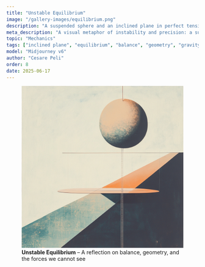 ```yaml
---
title: "Unstable Equilibrium"
image: "/gallery-images/equilibrium.png"
description: "A suspended sphere and an inclined plane in perfect tension.."
meta_description: "A visual metaphor of instability and precision: a suspended sphere and an inclined plane in perfect tension. Midjourney artwork on physical balance and abstraction."
topic: "Mechanics"
tags: ["inclined plane", "equilibrium", "balance", "geometry", "gravity"]
model: "Midjourney v6"
author: "Cesare Peli"
order: 8
date: 2025-06-17
---
```


<figure>
  <img src="/gallery-images/equilibrium.png" alt="Geometric artwork of a sphere suspended above an inclined plane, symbolizing unstable equilibrium and physical tension">
  <figcaption><strong>Unstable Equilibrium</strong> – A reflection on balance, geometry, and the forces we cannot see</figcaption>
</figure>

<script type="application/ld+json">
{
  "@context": "https://schema.org",
  "@type": "ImageObject",
  "contentUrl": "https://www.cesarepeli.com/gallery-images/equilibrium.png",
  "name": "Unstable Equilibrium",
  "description": "A suspended sphere, delicately balanced above an inclined plane, explores the paradox between geometric control and gravitational inevitability.",
  "author": {
    "@type": "Person",
    "name": "Cesare Peli"
  },
  "creator": {
    "@type": "Person",
    "name": "Cesare Peli"
  },
  "copyrightHolder": {
    "@type": "Person",
    "name": "Cesare Peli"
  },
  "datePublished": "2025-06-17"
}
</script>
